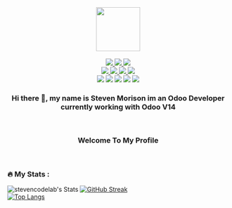 <div id="header" align="center">
  <img src="https://media.giphy.com/media/M9gbBd9nbDrOTu1Mqx/giphy.gif" width="100"/>
</div>
<br>
<div id="badges" align="center">
  <a href="https://www.debian.org/index.id.html">
    <img src="https://img.shields.io/badge/Debian-D70A53?style=for-the-badge&logo=debian&logoColor=white"/>
  </a>
  <a href="https://ubuntu.com/">
      <img src="https://img.shields.io/badge/Ubuntu-E95420?style=for-the-badge&logo=ubuntu&logoColor=white"/>
  </a>
  <a href="https://www.microsoft.com/en-us/windows">
      <img src="https://img.shields.io/badge/Windows-0078D6?style=for-the-badge&logo=windows&logoColor=white"/>
  </a>


</div>
<div id="badges" align="center">
  <a href="#">
    <img src="https://img.shields.io/badge/mysql-4479A1.svg?style=for-the-badge&logo=mysql&logoColor=white"/>
  </a>
  <a href="#">
    <img src="https://img.shields.io/badge/postgres-%23316192.svg?style=for-the-badge&logo=postgresql&logoColor=white"/>
  </a>
  <a href="#">
    <img src="https://img.shields.io/badge/CodeIgniter-%23EF4223.svg?style=for-the-badge&logo=codeIgniter&logoColor=white"/>
  </a>
    <img src="https://img.shields.io/badge/Visual%20Studio%20Code-0078d7.svg?style=for-the-badge&logo=visual-studio-code&logoColor=white"/>  
</div>
<div id="badges" align="center">
    <img src="https://img.shields.io/badge/html5-%23E34F26.svg?style=for-the-badge&logo=html5&logoColor=white"/>
    <img src="https://img.shields.io/badge/css3-%231572B6.svg?style=for-the-badge&logo=css3&logoColor=white"/>
    <img src="https://img.shields.io/badge/php-%23777BB4.svg?style=for-the-badge&logo=php&logoColor=white"/>
    <img src="https://img.shields.io/badge/python-3670A0?style=for-the-badge&logo=python&logoColor=ffdd54"/>
    <img src="https://img.shields.io/badge/java-%23ED8B00.svg?style=for-the-badge&logo=openjdk&logoColor=white"/>
</div>
<div id="badges" align="center">
   <img src="https://komarev.com/ghpvc/?username=stevencodelab&style=flat-square&color=blue" alt=""/>
 
</div>

<h3 align="center">Hi there 👋, my name is Steven Morison im an Odoo Developer currently working with Odoo V14</h3>
<br>
<h3 align="center">Welcome To My Profile</h3>
<br>
<!-- <div id="images" align="center">
<img src="https://github.com/stevencodelab/stevencodelab/assets/46344837/b6a72439-08a5-4329-bba7-3add8ce93f3f"/>
</div> -->

### :fire: My Stats :

![stevencodelab's Stats](https://github-readme-stats.vercel.app/api?username=stevencodelab&theme=blue-green&show_icons=true&hide_border=false&count_private=true) <a href="https://git.io/streak-stats"><img src="http://github-readme-streak-stats.herokuapp.com?user=stevencodelab&theme=blue-green&border_radius=1.7&date_format=j%20M%5B%20Y%5D" alt="GitHub Streak" /></a>
<br>
[![Top Langs](https://github-readme-stats.vercel.app/api/top-langs/?username=stevencodelab&layout=compact&theme=vision-friendly-dark)](https://github.com/anuraghazra/github-readme-stats)


<!-- BLOG-POST-LIST:START -->
<!-- BLOG-POST-LIST:END -->


<!--
**stevencodelab/stevencodelab** is a ✨ _special_ ✨ repository because its `README.md` (this file) appears on your GitHub profile.

Here are some ideas to get you started:

- 🔭 I’m currently working on ...
- 🌱 I’m currently learning ...
- 👯 I’m looking to collaborate on ...
- 🤔 I’m looking for help with ...
- 💬 Ask me about ...
- 📫 How to reach me: ...
- 😄 Pronouns: ...
- ⚡ Fun fact: ...
-->
